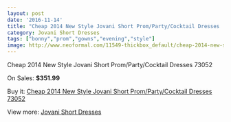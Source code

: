 ```yaml
---
layout: post
date: '2016-11-14'
title: "Cheap 2014 New Style Jovani Short Prom/Party/Cocktail Dresses  73052"
category: Jovani Short Dresses
tags: ["bonny","prom","gowns","evening","style"]
image: http://www.neoformal.com/11549-thickbox_default/cheap-2014-new-style-jovani-short-prom-party-cocktail-dresses-73052.jpg
---
```

Cheap 2014 New Style Jovani Short Prom/Party/Cocktail Dresses  73052

On Sales: **$351.99**
<a href="https://www.neoformal.com/en/jovani-short-dresses-2014/4132-cheap-2014-new-style-jovani-short-prom-party-cocktail-dresses-73052.html"><amp-img layout="responsive" width="600" height="600" src="//www.neoformal.com/11549-thickbox_default/cheap-2014-new-style-jovani-short-prom-party-cocktail-dresses-73052.jpg" alt="Cheap 2014 New Style Jovani Short Prom/Party/Cocktail Dresses  73052 0" /></a>
<a href="https://www.neoformal.com/en/jovani-short-dresses-2014/4132-cheap-2014-new-style-jovani-short-prom-party-cocktail-dresses-73052.html"><amp-img layout="responsive" width="600" height="600" src="//www.neoformal.com/11550-thickbox_default/cheap-2014-new-style-jovani-short-prom-party-cocktail-dresses-73052.jpg" alt="Cheap 2014 New Style Jovani Short Prom/Party/Cocktail Dresses  73052 1" /></a>

Buy it: [Cheap 2014 New Style Jovani Short Prom/Party/Cocktail Dresses  73052](https://www.neoformal.com/en/jovani-short-dresses-2014/4132-cheap-2014-new-style-jovani-short-prom-party-cocktail-dresses-73052.html "Cheap 2014 New Style Jovani Short Prom/Party/Cocktail Dresses  73052")

View more: [Jovani Short Dresses](https://www.neoformal.com/en/54-jovani-short-dresses-2014 "Jovani Short Dresses")
